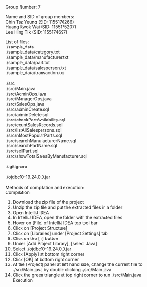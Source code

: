 Group Number: 7

Name and SID of group members:<br>
Chin Tsz Yeung (SID: 1155176266)<br>
Huang Kwok Wai (SID: 1155175207)<br>
Lee Hing Tik (SID: 1155174697)<br>

List of files:<br>
./sample_data<br>
./sample_data/category.txt<br>
./sample_data/manufacturer.txt<br>
./sample_data/part.txt<br>
./sample_data/salesperson.txt<br>
./sample_data/transaction.txt<br>
<br>
./src<br>
./src/Main.java<br>
./src/AdminOps.java<br>
./src/ManagerOps.java<br>
./src/SalesOps.java<br>
./src/adminCreate.sql<br>
./src/adminDelete.sql<br>
./src/checkPartAvailability.sql<br>
./src/countSalesRecords.sql<br>
./src/listAllSalespersons.sql<br>
./src/nMostPopularParts.sql<br>
./src/searchManufacturerName.sql<br>
./src/searchPartName.sql<br>
./src/sellPart.sql<br>
./src/showTotalSalesByManufacturer.sql<br>
<br>
./.gitignore<br>
<br>
./ojdbc10-19.24.0.0.jar<br>
<br>
Methods of compilation and execution:<br>
Compilation<br>
1. Download the zip file of the project
2. Unzip the zip file and put the extracted files in a folder
3. Open IntelliJ IDEA
4. In IntelliJ IDEA, open the folder with the extracted files
5. Hover on [File] of IntelliJ IDEA top tool bar
6. Click on [Project Structure]
7. Click on [Libraries] under [Project Settings] tab
8. Click on the [+] button
9. Under [Add Project Library], [select Java]
10. Select ./ojdbc10-19.24.0.0.jar
11. Click [Apply] at bottom right corner
12. Click [OK] at bottom right corner
13. At the [Project] panel at left hand side, change the current file to ./src/Main.java by double clicking ./src/Main.java
14. Click the green triangle at top right corner to run ./src/Main.java<br>
Execution<br>



